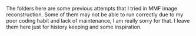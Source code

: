The folders here are some previous attempts that I tried in MMF image reconstruction. Some of them may not be able to run correctly due to my poor coding habit and lack of maintenance,
I am really sorry for that. I leave them here just for history keeping and some inspiration.
